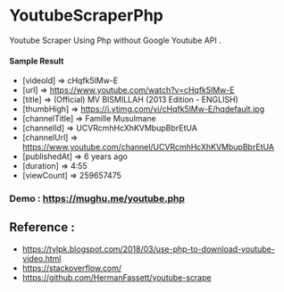 # YoutubeScraperPhp
Youtube Scraper Using Php without Google Youtube API .

#### Sample Result

* [videoId] => cHqfk5lMw-E
* [url] => https://www.youtube.com/watch?v=cHqfk5lMw-E
* [title] => (Official) MV BISMILLAH (2013 Edition - ENGLISH)
* [thumbHigh] => https://i.ytimg.com/vi/cHqfk5lMw-E/hqdefault.jpg
* [channelTitle] => Famille Musulmane
* [channelId] => UCVRcmhHcXhKVMbupBbrEtUA
* [channelUrl] => https://www.youtube.com/channel/UCVRcmhHcXhKVMbupBbrEtUA
* [publishedAt] => 6 years ago
* [duration] => 4:55
* [viewCount] => 259657475

### Demo : https://mughu.me/youtube.php

## Reference : 
* https://tylpk.blogspot.com/2018/03/use-php-to-download-youtube-video.html
* https://stackoverflow.com/
* https://github.com/HermanFassett/youtube-scrape
